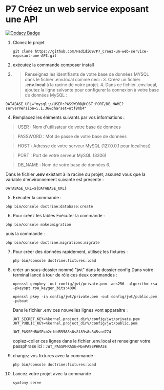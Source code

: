 # P7 Créez un web service exposant une API

[![Codacy Badge](https://app.codacy.com/project/badge/Grade/66b735b281434399b9d73b4971c9b464)](https://app.codacy.com/gh/Hadidi09/P7_Creez-un-web-service-exposant-une-API/dashboard?utm_source=gh&utm_medium=referral&utm_content=&utm_campaign=Badge_grade)

1. Clonez le projet

   `git clone https://github.com/Hadidi09/P7_Creez-un-web-service-exposant-une-API.git`

2. exécutez la commande composer install
3. > Renseignez les identifiants de votre base de données MYSQL dans le fichier .env.local comme ceci : 3. Créez un fichier **.env.local** à la racine de votre projet. 4. Dans ce fichier .env.local, ajoutez la ligne suivante pour configurer la connexion à votre base de données MySQL :

`DATABASE_URL="mysql://USER:PASSWORD@HOST:PORT/DB_NAME?serverVersion=5.1.36&charset=utf8mb4"`

4.  Remplacez les éléments suivants par vos informations :

> USER : Nom d'utilisateur de votre base de données

> PASSWORD : Mot de passe de votre base de données

> HOST : Adresse de votre serveur MySQL (127.0.0.1 pour localhost)

> PORT : Port de votre serveur MySQL (3306)

> DB_NAME : Nom de votre base de données 6.

Dans le fichier **.env** existant à la racine du projet, assurez vous que la variable d'environnement suivante est présente :

`DATABASE_URL=${DATABASE_URL}`

5.  Exécuter la commande :

`php bin/console doctrine:database:create`

6.  Pour créez les tables
    Exécuter la commande :

`php bin/console make:migration`

puis la commande :

`php bin/console doctrine:migrations:migrate`

7. Pour créer des données rapidement, utilisez les fixtures :

   `php bin/console doctrine:fixtures:load`

8. créer un sous-dossier nommé "jwt" dans le dossier config
   Dans votre terminal lancé à tour de rôle ces deux commandes :

   `openssl genpkey -out config/jwt/private.pem -aes256 -algorithm rsa -pkeyopt rsa_keygen_bits:4096`

   `openssl pkey -in config/jwt/private.pem -out config/jwt/public.pem -pubout`

   Dans le fichier .env ces nouvelles lignes vont apparaitre :

   `JWT_SECRET_KEY=%kernel.project_dir%/config/jwt/private.pem`
   `JWT_PUBLIC_KEY=%kernel.project_dir%/config/jwt/public.pem`

   `JWT_PASSPHRASE=b2cfdd55588s8s8l89s8s845scd774`

   copiez-coller ces lignes dans le fichier .env.local et renseigner votre passphrase ici :
   `JWT_PASSPHRASE=MonPASSPHRASE`

9. chargez vos fixtures avec la commande :

   `php bin/console doctrine:fixtures:load`

10. Lancez votre projet avec la commande

    `symfony serve`
